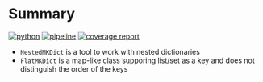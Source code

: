 # Summary

[![python](https://img.shields.io/badge/python-3.10-purple.svg)](https://www.python.org/)
[![pipeline](https://git.jinr.ru/dag-computing/nestedmkdict.py/badges/master/pipeline.svg)](https://git.jinr.ru/dag-computing/nestedmkdict.py/commits/master)
[![coverage report](https://git.jinr.ru/dag-computing/nestedmkdict.py/badges/master/coverage.svg)](https://git.jinr.ru/dag-computing/nestedmkdict.py/-/commits/master)
<!--- Uncomment here after adding docs!
[![pages](https://img.shields.io/badge/pages-link-white.svg)](http://dag-computing.pages.jinr.ru/nestedmkdict.py)
-->

* `NestedMKDict` is a tool to work with nested dictionaries
* `FlatMKDict` is a map-like class supporing list/set as a key and does not distinguish the order of the keys
